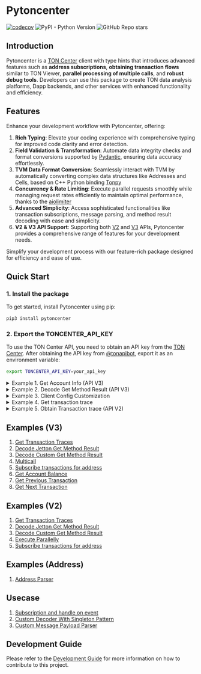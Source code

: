 # Pytoncenter
[![codecov](https://codecov.io/gh/alan890104/pytoncenter/graph/badge.svg?token=EjDfnQmBiE)](https://codecov.io/gh/alan890104/pytoncenter)
![PyPI - Python Version](https://img.shields.io/pypi/pyversions/pytoncenter?style=flat)
![GitHub Repo stars](https://img.shields.io/github/stars/alan890104/pytoncenter?style=flat)


## Introduction

Pytoncenter is a [TON Center](https://toncenter.com/) client with type hints that introduces advanced features such as **address subscriptions**, **obtaining transaction flows** similar to TON Viewer, **parallel processing of multiple calls**, and **robust debug tools**. Developers can use this package to create TON data analysis platforms, Dapp backends, and other services with enhanced functionality and efficiency.



## Features

Enhance your development workflow with Pytoncenter, offering:

1. **Rich Typing**: Elevate your coding experience with comprehensive typing for improved code clarity and error detection.
2. **Field Validation & Transformation**: Automate data integrity checks and format conversions supported by [Pydantic](https://docs.pydantic.dev/latest/), ensuring data accuracy effortlessly.
3. **TVM Data Format Conversion**: Seamlessly interact with TVM by automatically converting complex data structures like Addresses and Cells, based on C++ Python binding [Tonpy](https://tonpy.dton.io/)
4. **Concurrency & Rate Limiting**: Execute parallel requests smoothly while managing request rates efficiently to maintain optimal performance, thanks to the [aiolimiter](https://aiolimiter.readthedocs.io/en/latest/)
5. **Advanced Simplicity**: Access sophisticated functionalities like transaction subscriptions, message parsing, and method result decoding with ease and simplicity.
6. **V2 & V3 API Support**: Supporting both [V2](https://toncenter.com/api/v2/) and [V3](https://toncenter.com/api/v3/) APIs, Pytoncenter provides a comprehensive range of features for your development needs.

Simplify your development process with our feature-rich package designed for efficiency and ease of use.


## Quick Start

### 1. Install the package

To get started, install Pytoncenter using pip:

```bash
pip3 install pytoncenter
```

### 2. Export the TONCENTER_API_KEY

To use the TON Center API, you need to obtain an API key from the [TON Center](https://toncenter.com/). After obtaining the API key from [@tonapibot](https://t.me/tonapibot), export it as an environment variable:

```bash
export TONCENTER_API_KEY=your_api_key
```
<details>
<summary>Example 1. Get Account Info (API V3)</summary>

This example demonstrates how to obtain account information and jetton wallet balances using the TON Center API V3.

```python
from pytoncenter import get_client
from pytoncenter.v3.models import *
import asyncio


async def main():
    client = get_client(version="v3", network="testnet")
    my_address = "0QC8zFHM8LCMp9Xs--w3g9wmf7RwuDgJcQtV-oHZRSCqQXmw"
    account = await client.get_account(GetAccountRequest(address=my_address))
    jetton_wallets = await client.get_jetton_wallets(GetJettonWalletsRequest(owner_address=my_address, limit=10))
    masters = await client.multicall({w.address: client.get_jetton_masters(w.jetton) for w in jetton_wallets})
    print("=== Account Info ===")
    print(" -", "Symbol", "TON", "Balance:", account.balance / 1e9)
    print("=== Jetton Wallets ===")
    for wallet in jetton_wallets:
        jetton = masters.get(wallet.address, None)
        if jetton is None:
            continue
        content = jetton.jetton_content
        symbol = content.symbol if content else "unknown"
        decimals = (content.decimals if content else 0) or 9
        print(" -", "Symbol", symbol, "Balance", wallet.balance / 10**decimals)


if __name__ == "__main__":
    asyncio.run(main())
```
</details>

<details>
<summary>Example 2. Decode Get Method Result (API V3)</summary>

Here is an example for decoding get method by declaring the decoder and Type of the field explicitly. Decoder will decode the result based on the type of the field. If you are not sure about the type of the field, you can use AutoDecoder to decode the result.

```python
import asyncio
from pprint import pprint

from pytoncenter import get_client
from pytoncenter.decoder import AutoDecoder, JettonDataDecoder
from pytoncenter.v3.models import *


async def main():
    client = get_client(version="v3", network="testnet")
    req = GetAccountRequest(address="kQBqSpvo4S87mX9tjHaG4zhYZeORhVhMapBJpnMZ64jhrP-A")
    account_info = await client.get_account(req)

    # Check account status is active
    assert account_info.status == "active", "Account is not active"

    print("=====================================")

    req = RunGetMethodRequest(address="kQBqSpvo4S87mX9tjHaG4zhYZeORhVhMapBJpnMZ64jhrP-A", method="get_jetton_data", stack=[])
    result = await client.run_get_method(req)
    print(result)

    print("===============Jetton Decoder======================")
    decoder = JettonDataDecoder()
    jetton_data = decoder.decode(result)
    pprint(jetton_data, width=120)

    print("===============Auto Decoder======================")
    decoder = AutoDecoder()
    jetton_data = decoder.decode(result)
    pprint(jetton_data, width=120)


if __name__ == "__main__":
    asyncio.run(main())
```

You may get the following jetton data in the console:

```bash
OrderedDict([('total_supply', 5000000000),
             ('mintable', True),
             ('admin_address', EQC8zFHM8LCMp9Xs--w3g9wmf7RwuDgJcQtV-oHZRSCqQZ__),
             ('jetton_content', <CellSlice [9] bits, [1] refs, [A21FCFE4756B6AD7A1E88E65483CCDAB3BBBD9F8AEF5F5060C5FC8A36737AC36] hash>),
             ('jetton_wallet_code', 'b5ee9c7241022501000a......'),])
```

If you use AutoDecoder, you may get the following result:

```bash
OrderedDict([('idx_0', 5000000000),
             ('idx_1', -1), # Because auto decoder does not know the type, it will decode the result as number
             ('idx_2', EQC8zFHM8LCMp9Xs--w3g9wmf7RwuDgJcQtV-oHZRSCqQZ__), # Address field will automatically decode to Address object
             ('idx_3', 'b5ee9c7241022501000a......'), # Cell and Slice will apply b64decode to hex string
             ('idx_4', 'b5ee9c7241022501000a......'),])
```

However, for jetton data, there is a more efficient way to retreive the result by V3 API.

```python
client = get_client(version="v3", network="testnet")
jettons = await client.get_jetton_masters(GetJettonMastersRequest(address="kQBqSpvo4S87mX9tjHaG4zhYZeORhVhMapBJpnMZ64jhrP-A"))
jetton = jettons[0]
print("Total Supply: ", jetton.total_supply)
print("Mintable: ", jetton.mintable)
print("last transaction lt: ", jetton.last_transaction_lt)
if jetton.jetton_content is not None:
    print("Jetton content - Symbol: ", jetton.jetton_content.symbol)
    print("Jetton content - Name: ", jetton.jetton_content.name)
    print("Jetton content - Decimals: ", jetton.jetton_content.decimals)
    print("Jetton content - Image: ", jetton.jetton_content.image)
```

The output will be:

```bash
Total Supply:  5000000000
Mintable:  True
last transaction lt:  19051958000005
Jetton content - Symbol:  USDT
Jetton content - Name:  USDT
Jetton content - Decimals:  6
Jetton content - Image:  https://coinhere.io/wp-content/uploads/2020/08/Tether-USDT-icon-1.png
```
</details>

<details>
<summary>Example 3. Client Config Customization</summary>

```python
# you can customize the qps by passing the qps parameter, default is 9.5 if api key is provided, otherwise 1
client = get_client(version="v2", network="mainnet", qps=7.77)

# By default, the client will read the TONCENTER_API_KEY from the environment variable, you can pass the api_key parameter to customize the api key
client = get_client(version="v2", network="mainnet", api_key="you-api-key")

# By default, the client will use the default endpoint by network, you can pass the custom_endpoint parameter to customize the endpoint
client = get_client(version="v3", network="mainnet", qps=3.14, custom_endpoint="https://api.toncenter.com/v3")
```

</details>

<details>
<summary>Example 4. Get transaction trace</summary>

```python
import asyncio

from pytoncenter import get_client
from pytoncenter.v3.models import *
from pytoncenter.address import Address
from pytoncenter.utils import format_trace, create_address_mapping

"""
Take this transaction as example:
https://testnet.tonviewer.com/transaction/84b7c9467a0a24e7a59a5e224e9ef8803563621f4710fe8536ae7803fe245d61

The output transactions should be the whole trace of the transaction. The source transaction hash is
https://testnet.tonviewer.com/transaction/dc40feab455e86fa0736508febed224891c965ef6cbf55f5ec309247e8d38664
"""


async def main():
    client = get_client(version="v3", network="testnet")
    trace = await client.get_trace_alternative(GetTransactionTraceRequest(hash="84b7c9467a0a24e7a59a5e224e9ef8803563621f4710fe8536ae7803fe245d61", sort="asc"))
    addr_mapping = create_address_mapping(
        {
            Address("0QApdUMEOUuHnBo-RSdbikkZZ3qWItZLdXjyff9lN_eS5Zib"): "Alan Wallet V4",
            Address("kQCQ1B7B7-CrvxjsqgYT90s7weLV-IJB2w08DBslDdrIXucv"): "Alan USD Jetton Wallet",
            Address("kQDO_0Z0SuVpqpaNE0dPxUiFCNDpdR4ODW9KQAwgQGwc5wiB"): "Oracle Jetton Wallet",
            Address("kQCpk40ub48fvx89vSUjOTRy0vOEEZ4crOPPfLEvg88q1EeH"): "Oracle",
            Address("kQA0FY6YIacA0MgDlKN_qMQuXVZqL3qStyyaNkVB-svHQqsJ"): "New Alarm",
        }
    )
    output = format_trace(trace, address_mapping=addr_mapping)
    print(output)


if __name__ == "__main__":
    asyncio.run(main())

```

Sample output:

<img src="./docs/images/v3-trace.png" alt="v3-trace"/>

</details>

<details>
<summary>Example 5. Obtain Transaction trace (API V2)</summary>

The following example demonstrates how to obtain the transaction trace for a specified transaction. This transaction is associated with a contract deployed using the [TON Dynasty Contract Jetton Template](https://github.com/Ton-Dynasty/tondynasty-contracts/blob/main/contracts/jetton_example.tact).

- Contract Address on [Testnet TON Viewer](https://testnet.tonviewer.com/kQAreQ23eabjRO5glLCbhZ4KxQ9SOIjtw2eM2PuEXXhIZeh3)
- JettonMint Message Transaction on [Testnet TON Viewer](https://testnet.tonviewer.com/transaction/0f8d6b47a00d4914cb447b34cbce42e9e40c1d188e99ab76f56b0685b3532365)

```python
from pytoncenter import get_client
from pytoncenter.v2.tools import pretty_print_trace_tx, create_named_mapping_func
from pytoncenter.address import Address
import asyncio
import json

async def main():
    # Initialize the client and query a transaction
    client = get_client(version="v2", network="testnet")
    txs = await client.get_transactions(address="kQAreQ23eabjRO5glLCbhZ4KxQ9SOIjtw2eM2PuEXXhIZeh3", hash="Lomkyzxh1WBkxvxZ3cJNS2bAYIPC7dPZA67wDomGM4U=", limit=1)
    tx = txs[0]
    result = await client.trace_tx(tx)
    # Pretty print the transaction trace with name mapping for addresses
    named_func = create_named_mapping_func(
        {
            Address("EQC8zFHM8LCMp9Xs--w3g9wmf7RwuDgJcQtV-oHZRSCqQZ__"): "Alan WalletV4R2",
            Address("0:2b790db779a6e344ee6094b09b859e0ac50f523888edc3678cd8fb845d784865"): "Jetton Master",
            Address("kQC40ScRg9_1ob5sjWsdScltrCGu0HARsUnOYQ1esc12588C"): "Jetton Wallet",
        },
        truncate_address=True,
    )
    pretty_print_trace_tx(result, named_func=named_func)

if __name__ == "__main__":
    asyncio.run(main())
```

You may get the following output in the console:

```bash
Alan WalletV4R2 -> Jetton Master (Mint:1) [1.0 TON]
└── Jetton Master -> Jetton Wallet (0x178d4519) [0.955002 TON]
    └── Jetton Wallet -> Alan WalletV4R2 (0xd53276db) [0.853806 TON]
```
</details>

## Examples (V3)
1. [Get Transaction Traces](./examples/v3//get_tx_trace.py)
2. [Decode Jetton Get Method Result](./examples/v3/decode_jetton_data.py)
3. [Decode Custom Get Method Result](./examples/v3/decode_custom_data.py)
4. [Multicall](./examples/v3/multicall.py)
5. [Subscribe transactions for address](./examples/v3/subscribe_jetton_wallet.py)
6. [Get Account Balance](./examples/v3/get_account_balance.py)
7. [Get Previous Transaction](./examples/v3/get_prev_tx.py)
8. [Get Next Transaction](./examples//v3/get_next_tx.py)

## Examples (V2)
1. [Get Transaction Traces](./examples/v2/transaction_trace.py)
2. [Decode Jetton Get Method Result](./examples/v2/decode_jetton_data.py)
3. [Decode Custom Get Method Result](./examples/v2/decode_custom_data.py)
4. [Execute Parallelly](./examples/v2/multicall.py)
5. [Subscribe transactions for address](./examples/v2/subscribe_jetton_wallet.py)

## Examples (Address)
1. [Address Parser](./examples/v2/address.py)

## Usecase
1. [Subscription and handle on event](https://github.com/Ton-Dynasty/ticton-python-sdk/blob/c30c80e89636ab63933332bc6cc7517ce6666c15/ticton/client.py#L682)
2. [Custom Decoder With Singleton Pattern](https://github.com/Ton-Dynasty/ticton-python-sdk/blob/main/ticton/decoder.py)
3. [Custom Message Payload Parser](https://github.com/Ton-Dynasty/ticton-python-sdk/blob/main/ticton/parser.py)

## Development Guide

Please refer to the [Development Guide](./docs/dev.md) for more information on how to contribute to this project.

